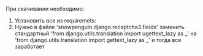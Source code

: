 При скачивании необходимо:
1. Установить все из requiremets:
2. Нужно в файле 'snowpenguin.django.recaptcha3.fields' заменить стандартный 'from django.utils.translation import ugettext_lazy as _' на 
'from django.utils.translation import gettext_lazy as _' и тогда все заработает
